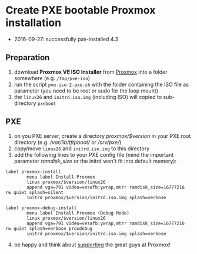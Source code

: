 # Create PXE bootable Proxmox installation

* 2016-09-27: successfully pxe-installed 4.3

## Preparation

1. download **Proxmox VE ISO Installer** from [Proxmox](http://proxmox.com/downloads) into a folder somewhere (e.g. ```/tmp/pve-iso```)
2. run the script ```pve-iso-2-pxe.sh``` with the folder containing the ISO file as parameter (you need to be root or sudo for the loop mount)
3. the ```linux26``` and ```initrd.iso.img``` (including ISO) will copied to sub-directory ```pxeboot```

## PXE

1. on you PXE server, create a directory *proxmox/$version* in your PXE root directory (e.g. */var/lib/tftpboot/* or */srv/pxe/*)
2. copy/move ```linux26``` and ```initrd.iso.img``` to this directory
3. add the following lines to your PXE config file (mind the important parameter *ramdisk_size* or the initrd won't fit into default memory):

```
label proxmox-install
        menu label Install Proxmox
        linux proxmox/$version/linux26
        append vga=791 video=vesafb:ywrap,mtrr ramdisk_size=16777216 rw quiet splash=silent
        initrd proxmox/$version/initrd.iso.img splash=verbose

label proxmox-debug-install
        menu label Install Proxmox (Debug Mode)
        linux proxmox/$version/linux26
        append vga=791 video=vesafb:ywrap,mtrr ramdisk_size=16777216 rw quiet splash=verbose proxdebug
        initrd proxmox/$version/initrd.iso.img splash=verbose
```

4. be happy and think about [supporting](http://proxmox.com/proxmox-ve/support) the great guys at Proxmox!
